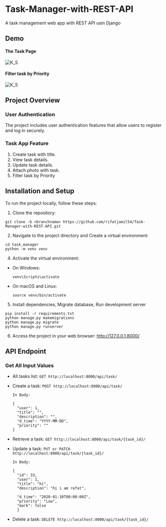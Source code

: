 # Task-Manager-with-REST-API

A task management web app with REST API usin Django
## Demo

#### The Task Page
![K_S](https://raw.githubusercontent.com/rifatjamil54/Task-Manager-with-REST-API/afterDeadline/demo/task_demo.gif)

#### Filter task by Priority
![K_S](https://raw.githubusercontent.com/rifatjamil54/Task-Manager-with-REST-API/afterDeadline/demo/filter_demo.gif)

## Project Overview

### User Authentication

The project includes user authentication features that allow users to register and log in securely.

### Task App Feature

1. Create task with title.
2. View task details.
3. Update task details.
4. Attach photo with task.
5. Filter task by Priority


## Installation and Setup

To run the project locally, follow these steps:

1. Clone the repository:
```
git clone -b <branchname> https://github.com/rifatjamil54/Task-Manager-with-REST-API.git
```


2. Navigate to the project directory and Create a virtual environment:
```
cd task_manager
python -m venv venv 

```


4. Activate the virtual environment:
- On Windows:
  ```
  venv\Scripts\activate
  ```
- On macOS and Linux:
  ```
  source venv/bin/activate
  ```

5. Install dependencies, Migrate database, Run development server
```
pip install -r requirements.txt
python manage.py makemigrations
python manage.py migrate
python manage.py runserver
```
6. Access the project in your web browser: http://127.0.0.1:8000/

## API Endpoint

### Get All Input Values

- All tasks list: ```GET http://localhost:8000/api/task/```
- Create a task: ```POST http://localhost:8000/api/task/```
  
      In Body:  

      {
        "user": 1,
        "title": "",
        "description": "",
        "d_time": "YYYY-MM-DD",
        "priority": ""
      }
- Retrieve a task: ```GET http://localhost:8000/api/task/{task_id}/```
- Update a task: ```PUT or PATCH http://localhost:8000/api/task/{task_id}/```

      In Body:

      {
        "id": 33,
        "user": 1,
        "title": "hi",
        "description": "hi i am refat",

        "d_time": "2020-01-10T00:00:00Z",
        "priority": "Low",
        "mark": false
        }
- Delete a task: ```DELETE http://localhost:8000/api/task/{task_id}/```
